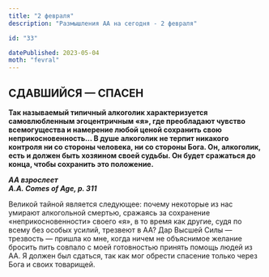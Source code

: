 ```yaml
---
title: "2 февраля"
description: "Размышления АА на сегодня - 2 февраля"

id: "33"

datePublished: 2023-05-04
moth: "fevral"
---
```


## СДАВШИЙСЯ — СПАСЕН

**Так называемый типичный алкоголик характеризуется самовлюбленным
эгоцентричным «я», где преобладают чувство всемогущества и намерение любой
ценой сохранить свою неприкосновенность… В душе алкоголик не терпит никакого
контроля ни со стороны человека, ни со стороны Бога. Он, алкоголик, есть и
должен быть хозяином своей судьбы. Он будет сражаться до конца, чтобы
сохранить это положение.**

**_АА взрослеет  
A.A. Comes of Age, p. 311_**

Великой тайной является следующее: почему некоторые из нас умирают алкогольной
смертью, сражаясь за сохранение «неприкосновенности» своего «я», в то время
как другие, судя по всему без особых усилий, трезвеют в АА? Дар Высшей Силы —
трезвость — пришла ко мне, когда ничем не объяснимое желание бросить пить
совпало с моей готовностью принять помощь людей из АА. Я должен был сдаться,
так как мог обрести спасение только через Бога и своих товарищей.

